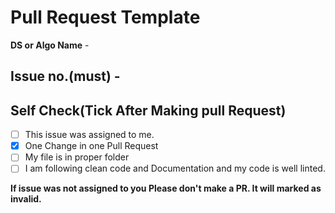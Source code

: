 # Pull Request Template

**DS or Algo Name** -

## Issue no.(must) -

## Self Check(Tick After Making pull Request)

- [ ] This issue was assigned to me.
- [x] One Change in one Pull Request
- [ ] My file is in proper folder
- [ ] I am following clean code and Documentation and my code is well linted.

**If issue was not assigned to you Please don't make a PR. It will marked as invalid.**

